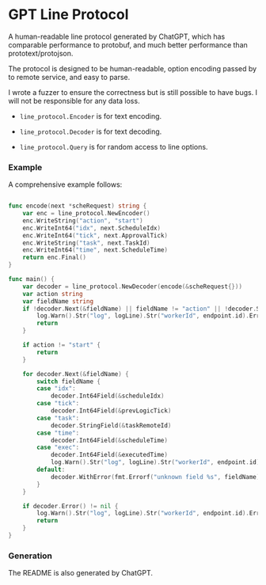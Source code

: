 
# GPT Line Protocol

A human-readable line protocol generated by ChatGPT, which has comparable performance to protobuf, and much better performance than prototext/protojson.

The protocol is designed to be human-readable, option encoding passed by to remote service, and easy to parse.

I wrote a fuzzer to ensure the correctness but is still possible to have bugs. I will not be responsible for any data loss.

+ `line_protocol.Encoder` is for text encoding.

+ `line_protocol.Decoder` is for text decoding.

+ `line_protocol.Query` is for random access to line options.

### Example

A comprehensive example follows:

```go

func encode(next *scheRequest) string {
	var enc = line_protocol.NewEncoder()
	enc.WriteString("action", "start")
	enc.WriteInt64("idx", next.ScheduleIdx)
	enc.WriteInt64("tick", next.ApprovalTick)
	enc.WriteString("task", next.TaskId)
	enc.WriteInt64("time", next.ScheduleTime)
	return enc.Final()
}

func main() {
    var decoder = line_protocol.NewDecoder(encode(&scheRequest{}))
    var action string
    var fieldName string
    if !decoder.Next(&fieldName) || fieldName != "action" || !decoder.StringField(&action) {
        log.Warn().Str("log", logLine).Str("workerId", endpoint.id).Err(decoder.Error()).Msg("Scheduler.LogNotStartWithAction")
        return
    }

    if action != "start" {
        return
    }

    for decoder.Next(&fieldName) {
        switch fieldName {
        case "idx":
            decoder.Int64Field(&scheduleIdx)
        case "tick":
            decoder.Int64Field(&prevLogicTick)
        case "task":
            decoder.StringField(&taskRemoteId)
        case "time":
            decoder.Int64Field(&scheduleTime)
        case "exec":
            decoder.Int64Field(&executedTime)
            log.Warn().Str("log", logLine).Str("workerId", endpoint.id).Msg("Scheduler.StartLogWithExecTime")
        default:
            decoder.WithError(fmt.Errorf("unknown field %s", fieldName))
        }
    }

    if decoder.Error() != nil {
        log.Warn().Str("log", logLine).Str("workerId", endpoint.id).Err(decoder.Error()).Msg("Scheduler.LogParseError")
        return
    }
}
```

### Generation

The README is also generated by ChatGPT.

